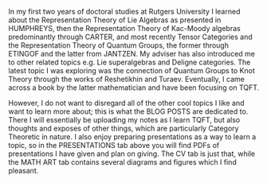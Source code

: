 In my first two years of doctoral studies at Rutgers University I learned about the Representation Theory of Lie Algebras as presented in HUMPHREYS, then the Representation Theory of Kac-Moody algebras predominantly through CARTER, and most recently Tensor Categories and the Representation Theory of Quantum Groups, the former through ETINGOF and the latter from JANTZEN. My adviser has also introduced me to other related topics e.g. Lie superalgebras and Deligne categories. The latest topic I was exploring was the connection of Quantum Groups to Knot Theory through the works of Reshetikhin and Turaev. Eventually, I came across a book by the latter mathematician and have been focusing on TQFT.

However, I do not want to disregard all of the other cool topics I like and want to learn more about; this is what the BLOG POSTS are dedicated to. There I will essentially be uploading my notes as I learn TQFT, but also thoughts and exposes of other things, which are particularly Category Theoretic in nature. I also enjoy preparing presentations as a way to learn a topic, so in the PRESENTATIONS tab above you will find PDFs of presentations I have given and plan on giving. The CV tab is just that, while the MATH ART tab contains several diagrams and figures which I find pleasant.
